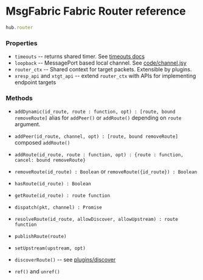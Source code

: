 # MsgFabric Fabric Router reference

```javascript
hub.router
```

### Properties

- `timeouts` -- returns shared timer. See [timeouts docs](./misc_timeouts.md)
- `loopback` -- MessagePort based local channel. See [code/channel.jsy](../code/channel.jsy)
- `router_ctx` -- Shared context for target packets. Extensible by plugins.
- `xresp_api` and `xtgt_api` -- extend `router_ctx` with APIs for implementing endpoint targets


### Methods

- `addDynamic(id_route, route : function, opt) : [route, bound removeRoute]` alias for `addPeer()` or `addRoute()` depending on `route` argument.
- `addPeer(id_route, channel, opt) : [route, bound removeRoute]` composed `addRoute()`

- `addRoute(id_route, route : function, opt) : {route : function, cancel: bound removeRoute}`
- `removeRoute(id_route) : Boolean` or `removeRoute({id_route}) : Boolean`
- `hasRoute(id_route) : Boolean`
- `getRoute(id_route) : route function`

- `dispatch(pkt, channel) : Promise`
- `resolveRoute(id_route, allowDiscover, allowUpstream) : route function`

- `publishRoute(route)`
- `setUpstream(upstream, opt)`
- `discoverRoute()` -- see [plugins/discover](../plugins/discover/index.jsy)
- `ref()` and `unref()`

